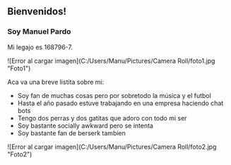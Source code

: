 ## Bienvenidos!
### Soy Manuel Pardo

Mi legajo es 168796-7. 

![Error al cargar imagen](C:/Users/Manu/Pictures/Camera Roll/foto1.jpg "Foto1")

Aca va una breve listita sobre mi:
- Soy fan de muchas cosas pero por sobretodo la música y el futbol
- Hasta el año pasado estuve trabajando en una empresa haciendo chat bots
- Tengo dos perras y dos gatitas que adoro con todo mi ser
- Soy bastante socially awkward pero se intenta
- Soy bastante fan de berserk tambien

![Error al cargar imagen](C:/Users/Manu/Pictures/Camera Roll/foto2.jpg "Foto2")
